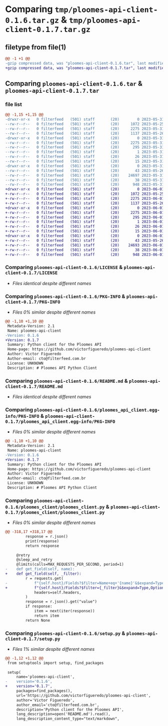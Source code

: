 # Comparing `tmp/ploomes-api-client-0.1.6.tar.gz` & `tmp/ploomes-api-client-0.1.7.tar.gz`

## filetype from file(1)

```diff
@@ -1 +1 @@
-gzip compressed data, was "ploomes-api-client-0.1.6.tar", last modified: Wed May 31 19:43:53 2023, max compression
+gzip compressed data, was "ploomes-api-client-0.1.7.tar", last modified: Thu Jun  1 21:49:44 2023, max compression
```

## Comparing `ploomes-api-client-0.1.6.tar` & `ploomes-api-client-0.1.7.tar`

### file list

```diff
@@ -1,15 +1,15 @@
-drwxr-xr-x   0 filterfeed   (501) staff       (20)        0 2023-05-31 19:43:53.115454 ploomes-api-client-0.1.6/
--rw-r--r--   0 filterfeed   (501) staff       (20)     1072 2023-05-25 21:00:11.000000 ploomes-api-client-0.1.6/LICENSE
--rw-r--r--   0 filterfeed   (501) staff       (20)     2275 2023-05-31 19:43:53.115316 ploomes-api-client-0.1.6/PKG-INFO
--rw-r--r--   0 filterfeed   (501) staff       (20)     1137 2023-05-26 14:13:51.000000 ploomes-api-client-0.1.6/README.md
-drwxr-xr-x   0 filterfeed   (501) staff       (20)        0 2023-05-31 19:43:53.114442 ploomes-api-client-0.1.6/ploomes_api_client.egg-info/
--rw-r--r--   0 filterfeed   (501) staff       (20)     2275 2023-05-31 19:43:53.000000 ploomes-api-client-0.1.6/ploomes_api_client.egg-info/PKG-INFO
--rw-r--r--   0 filterfeed   (501) staff       (20)      295 2023-05-31 19:43:53.000000 ploomes-api-client-0.1.6/ploomes_api_client.egg-info/SOURCES.txt
--rw-r--r--   0 filterfeed   (501) staff       (20)        1 2023-05-31 19:43:53.000000 ploomes-api-client-0.1.6/ploomes_api_client.egg-info/dependency_links.txt
--rw-r--r--   0 filterfeed   (501) staff       (20)       26 2023-05-31 19:43:53.000000 ploomes-api-client-0.1.6/ploomes_api_client.egg-info/requires.txt
--rw-r--r--   0 filterfeed   (501) staff       (20)       15 2023-05-31 19:43:53.000000 ploomes-api-client-0.1.6/ploomes_api_client.egg-info/top_level.txt
-drwxr-xr-x   0 filterfeed   (501) staff       (20)        0 2023-05-31 19:43:53.114661 ploomes-api-client-0.1.6/ploomes_client/
--rw-r--r--   0 filterfeed   (501) staff       (20)       43 2023-05-26 18:47:42.000000 ploomes-api-client-0.1.6/ploomes_client/__init__.py
--rw-r--r--   0 filterfeed   (501) staff       (20)    24697 2023-05-31 19:43:22.000000 ploomes-api-client-0.1.6/ploomes_client/ploomes_client.py
--rw-r--r--   0 filterfeed   (501) staff       (20)       38 2023-05-31 19:43:53.115505 ploomes-api-client-0.1.6/setup.cfg
--rw-r--r--   0 filterfeed   (501) staff       (20)      948 2023-05-31 19:43:50.000000 ploomes-api-client-0.1.6/setup.py
+drwxr-xr-x   0 filterfeed   (501) staff       (20)        0 2023-06-01 21:49:44.501585 ploomes-api-client-0.1.7/
+-rw-r--r--   0 filterfeed   (501) staff       (20)     1072 2023-05-25 21:00:11.000000 ploomes-api-client-0.1.7/LICENSE
+-rw-r--r--   0 filterfeed   (501) staff       (20)     2275 2023-06-01 21:49:44.501431 ploomes-api-client-0.1.7/PKG-INFO
+-rw-r--r--   0 filterfeed   (501) staff       (20)     1137 2023-05-26 14:13:51.000000 ploomes-api-client-0.1.7/README.md
+drwxr-xr-x   0 filterfeed   (501) staff       (20)        0 2023-06-01 21:49:44.500456 ploomes-api-client-0.1.7/ploomes_api_client.egg-info/
+-rw-r--r--   0 filterfeed   (501) staff       (20)     2275 2023-06-01 21:49:44.000000 ploomes-api-client-0.1.7/ploomes_api_client.egg-info/PKG-INFO
+-rw-r--r--   0 filterfeed   (501) staff       (20)      295 2023-06-01 21:49:44.000000 ploomes-api-client-0.1.7/ploomes_api_client.egg-info/SOURCES.txt
+-rw-r--r--   0 filterfeed   (501) staff       (20)        1 2023-06-01 21:49:44.000000 ploomes-api-client-0.1.7/ploomes_api_client.egg-info/dependency_links.txt
+-rw-r--r--   0 filterfeed   (501) staff       (20)       26 2023-06-01 21:49:44.000000 ploomes-api-client-0.1.7/ploomes_api_client.egg-info/requires.txt
+-rw-r--r--   0 filterfeed   (501) staff       (20)       15 2023-06-01 21:49:44.000000 ploomes-api-client-0.1.7/ploomes_api_client.egg-info/top_level.txt
+drwxr-xr-x   0 filterfeed   (501) staff       (20)        0 2023-06-01 21:49:44.500889 ploomes-api-client-0.1.7/ploomes_client/
+-rw-r--r--   0 filterfeed   (501) staff       (20)       43 2023-05-26 18:47:42.000000 ploomes-api-client-0.1.7/ploomes_client/__init__.py
+-rw-r--r--   0 filterfeed   (501) staff       (20)    24693 2023-06-01 21:46:49.000000 ploomes-api-client-0.1.7/ploomes_client/ploomes_client.py
+-rw-r--r--   0 filterfeed   (501) staff       (20)       38 2023-06-01 21:49:44.501637 ploomes-api-client-0.1.7/setup.cfg
+-rw-r--r--   0 filterfeed   (501) staff       (20)      948 2023-06-01 21:49:43.000000 ploomes-api-client-0.1.7/setup.py
```

### Comparing `ploomes-api-client-0.1.6/LICENSE` & `ploomes-api-client-0.1.7/LICENSE`

 * *Files identical despite different names*

### Comparing `ploomes-api-client-0.1.6/PKG-INFO` & `ploomes-api-client-0.1.7/PKG-INFO`

 * *Files 0% similar despite different names*

```diff
@@ -1,10 +1,10 @@
 Metadata-Version: 2.1
 Name: ploomes-api-client
-Version: 0.1.6
+Version: 0.1.7
 Summary: Python client for the Ploomes API
 Home-page: https://github.com/victorfigueredo/ploomes-api-client
 Author: Victor Figueredo
 Author-email: cto@filterfeed.com.br
 License: UNKNOWN
 Description: # Ploomes API Python Client
```

### Comparing `ploomes-api-client-0.1.6/README.md` & `ploomes-api-client-0.1.7/README.md`

 * *Files identical despite different names*

### Comparing `ploomes-api-client-0.1.6/ploomes_api_client.egg-info/PKG-INFO` & `ploomes-api-client-0.1.7/ploomes_api_client.egg-info/PKG-INFO`

 * *Files 0% similar despite different names*

```diff
@@ -1,10 +1,10 @@
 Metadata-Version: 2.1
 Name: ploomes-api-client
-Version: 0.1.6
+Version: 0.1.7
 Summary: Python client for the Ploomes API
 Home-page: https://github.com/victorfigueredo/ploomes-api-client
 Author: Victor Figueredo
 Author-email: cto@filterfeed.com.br
 License: UNKNOWN
 Description: # Ploomes API Python Client
```

### Comparing `ploomes-api-client-0.1.6/ploomes_client/ploomes_client.py` & `ploomes-api-client-0.1.7/ploomes_client/ploomes_client.py`

 * *Files 0% similar despite different names*

```diff
@@ -318,17 +318,17 @@
         response = r.json()
         print(response)
         return response
 
     @retry
     @sleep_and_retry
     @limits(calls=MAX_REQUESTS_PER_SECOND, period=1)
-    def get_field(self, name):
+    def get_field(self, _filter):
         r = requests.get(
-            f"{self.host}/Fields?$filter=Name+eq+'{name}'&$expand=Type,OptionsTable($expand=Options)",
+            f"{self.host}/Fields?$filter={_filter}&$expand=Type,OptionsTable($expand=Options)",
             headers=self.headers,
         )
         response = r.json().get("value")
         if response:
             item = next(iter(response))
             return item
         return None
```

### Comparing `ploomes-api-client-0.1.6/setup.py` & `ploomes-api-client-0.1.7/setup.py`

 * *Files 1% similar despite different names*

```diff
@@ -1,12 +1,12 @@
 from setuptools import setup, find_packages
 
 setup(
     name='ploomes-api-client',
-    version='0.1.6',
+    version='0.1.7',
     packages=find_packages(),   
     url='https://github.com/victorfigueredo/ploomes-api-client',
     author='Victor Figueredo',
     author_email='cto@filterfeed.com.br',
     description='Python client for the Ploomes API',
     long_description=open('README.md').read(),
     long_description_content_type="text/markdown",
```


